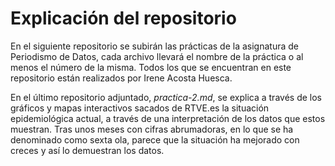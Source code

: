 # Explicación del repositorio

En el siguiente repositorio se subirán las prácticas de la asignatura de Periodismo de Datos, cada archivo llevará el nombre de la práctica o al menos el número de la misma. Todos los que se encuentran en este repositorio están realizados por Irene Acosta Huesca.

En el último repositorio adjuntado, *practica-2.md*, se explica a través de los gráficos y mapas interactivos sacados de RTVE.es la situación epidemiológica actual, a través de una interpretación de los datos que estos muestran. Tras unos meses con cifras abrumadoras, en lo que se ha denominado como sexta ola, parece que la situación ha mejorado con creces y así lo demuestran los datos. 




